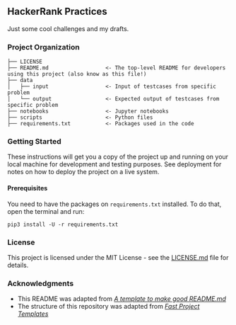 ## HackerRank Practices

Just some cool challenges and my drafts.

### Project Organization

    ├── LICENSE
    ├── README.md                  <- The top-level README for developers using this project (also know as this file!)
    ├── data
    │   ├── input                  <- Input of testcases from specific problem
    │   └── output                 <- Expected output of testcases from specific problem
    ├── notebooks                  <- Jupyter notebooks
    ├── scripts                    <- Python files
    ├── requirements.txt           <- Packages used in the code

### Getting Started

These instructions will get you a copy of the project up and running on your local machine for development and testing purposes. See deployment for notes on how to deploy the project on a live system.

#### Prerequisites

You need to have the packages on `requirements.txt` installed. To do that, open the terminal and run:

```
pip3 install -U -r requirements.txt
```

### License

This project is licensed under the MIT License - see the [LICENSE.md](LICENSE.md) file for details.

### Acknowledgments

* This README was adapted from [*A template to make good README.md*](https://gist.github.com/PurpleBooth/109311bb0361f32d87a2)
* The structure of this repository was adapted from [*Fast Project Templates*](https://github.com/JoaoCarabetta/project-templates)

